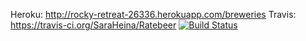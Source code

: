 
Heroku:
http://rocky-retreat-26336.herokuapp.com/breweries
Travis: 
https://travis-ci.org/SaraHeina/Ratebeer
[![Build Status](https://travis-ci.org/SaraHeina/Ratebeer.png)](https://travis-ci.org/SaraHeina/Ratebeer)
